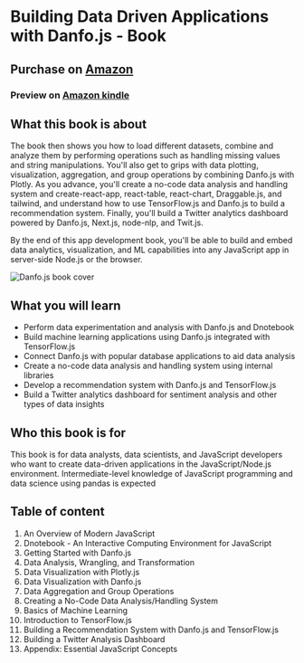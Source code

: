 # Building Data Driven Applications with Danfo.js - Book

## Purchase on [Amazon](https://www.amazon.com/Building-Data-Driven-Applications-Danfo-js-JavaScript/dp/1801070857)
### Preview on [Amazon kindle](https://read.amazon.com/kp/embed?asin=B096T13R7P&preview=newtab&linkCode=kpe&ref_=cm_sw_r_kb_dp_F6NW7NVHVBZS9ZPS57W2)


## What this book is about

The book then shows you how to load different datasets, combine and analyze them by performing operations such as handling missing values and string manipulations. You'll also get to grips with data plotting, visualization, aggregation, and group operations by combining Danfo.js with Plotly. As you advance, you'll create a no-code data analysis and handling system and create-react-app, react-table, react-chart, Draggable.js, and tailwind, and understand how to use TensorFlow.js and Danfo.js to build a recommendation system. Finally, you'll build a Twitter analytics dashboard powered by Danfo.js, Next.js, node-nlp, and Twit.js.

By the end of this app development book, you'll be able to build and embed data analytics, visualization, and ML capabilities into any JavaScript app in server-side Node.js or the browser.

![Danfo.js book cover](.gitbook/assets/b17076_cover.jpg)

## **What you will learn**

* Perform data experimentation and analysis with Danfo.js and Dnotebook
* Build machine learning applications using Danfo.js integrated with TensorFlow.js
* Connect Danfo.js with popular database applications to aid data analysis
* Create a no-code data analysis and handling system using internal libraries
* Develop a recommendation system with Danfo.js and TensorFlow.js
* Build a Twitter analytics dashboard for sentiment analysis and other types of data insights

## **Who this book is for**

This book is for data analysts, data scientists, and JavaScript developers who want to create data-driven applications in the JavaScript/Node.js environment. Intermediate-level knowledge of JavaScript programming and data science using pandas is expected

## Table of content

1. An Overview of Modern JavaScript
2. Dnotebook - An Interactive Computing Environment for JavaScript
3. Getting Started with Danfo.js
4. Data Analysis, Wrangling, and Transformation
5. Data Visualization with Plotly.js
6. Data Visualization with Danfo.js
7. Data Aggregation and Group Operations
8. Creating a No-Code Data Analysis/Handling System
9. Basics of Machine Learning
10. Introduction to TensorFlow.js
11. Building a Recommendation System with Danfo.js and TensorFlow.js
12. Building a Twitter Analysis Dashboard
13. Appendix: Essential JavaScript Concepts




